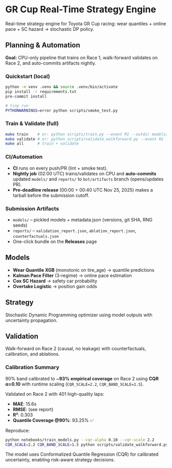 # GR Cup Real-Time Strategy Engine

Real-time strategy engine for Toyota GR Cup racing: wear quantiles + online pace + SC hazard → stochastic DP policy.

## Planning & Automation

**Goal:** CPU-only pipeline that trains on Race 1, walk-forward validates on Race 2, and auto-commits artifacts nightly.

### Quickstart (local)

```bash
python -m venv .venv && source .venv/bin/activate
pip install -r requirements.txt
pre-commit install

# tiny run
PYTHONWARNINGS=error python scripts/smoke_test.py
```

### Train & Validate (full)

```bash
make train    # or: python scripts/train.py --event R1 --outdir models/
make validate # or: python scripts/validate_walkforward.py --event R2 --outdir reports/
make all      # train + validate
```

### CI/Automation

* **CI** runs on every push/PR (lint + smoke test).
* **Nightly job** (02:00 UTC) trains/validates on CPU and **auto-commits** updated `models/` and `reports/` to `bot/artifacts` branch (opens/updates PR).
* **Pre-deadline release** (00:00 + 00:40 UTC Nov 25, 2025) makes a tarball before the submission cutoff.

### Submission Artifacts

* `models/` – pickled models + metadata.json (versions, git SHA, RNG seeds)
* `reports/` – `validation_report.json`, `ablation_report.json`, `counterfactuals.json`
* One-click bundle on the **Releases** page

## Models

* **Wear Quantile XGB** (monotonic on tire_age) → quantile predictions
* **Kalman Pace Filter** (3-regime) → online pace estimation
* **Cox SC Hazard** → safety car probability
* **Overtake Logistic** → position gain odds

## Strategy

Stochastic Dynamic Programming optimizer using model outputs with uncertainty propagation.

## Validation

Walk-forward on Race 2 (causal, no leakage) with counterfactuals, calibration, and ablations.

### Calibration Summary

90% band calibrated to ~**93% empirical coverage** on Race 2 using **CQR α=0.10** with runtime scaling (`CQR_SCALE=2.2`, `CQR_BAND_SCALE=1.5`).

Validated on Race 2 with 401 high-quality laps:
- **MAE**: 15.6s
- **RMSE**:  (see report)
- **R²**: 0.303
- **Quantile Coverage @90%**: 93.25% ✅

Reproduce:
```bash
python notebooks/train_models.py --cqr-alpha 0.10 --cqr-scale 2.2
CQR_SCALE=2.2 CQR_BAND_SCALE=1.5 python scripts/validate_walkforward.py --event R2 --outdir reports/
```

The model uses Conformalized Quantile Regression (CQR) for calibrated uncertainty, enabling risk-aware strategy decisions.


